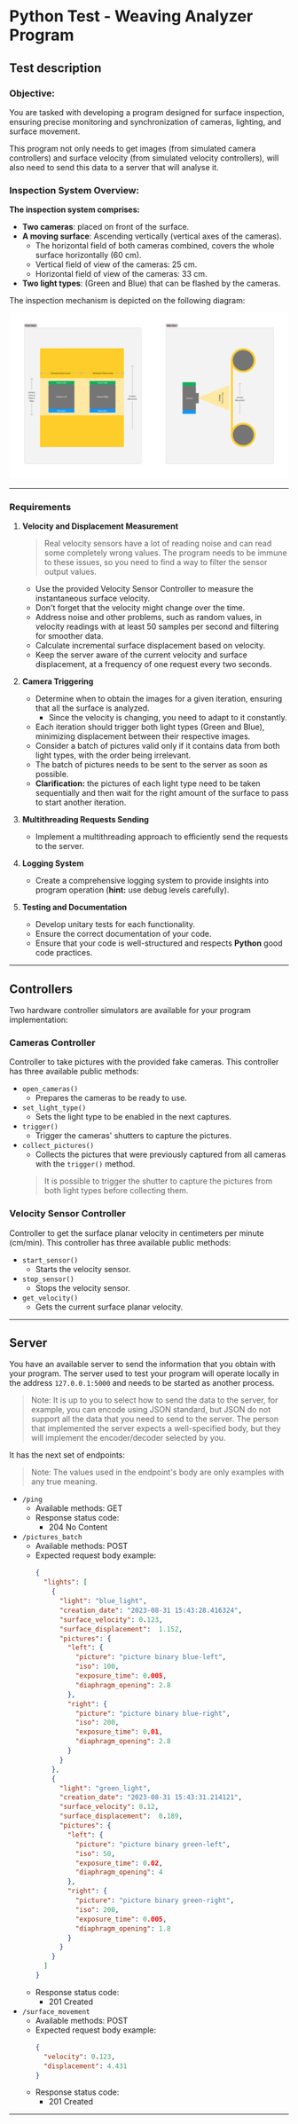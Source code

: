 # Python Test - Weaving Analyzer Program

## Test description

### Objective:
You are tasked with developing a program designed for surface inspection, ensuring precise monitoring and synchronization of cameras, lighting, and surface movement.

This program not only needs to get images (from simulated camera controllers) and surface velocity (from simulated velocity controllers),
will also need to send this data to a server that will analyse it. 


### Inspection System Overview:

**The inspection system comprises:**
- **Two cameras**: placed on front of the surface.
 - **A moving surface**: Ascending vertically (vertical axes of the cameras).
   - The horizontal field of both cameras combined, covers the whole surface horizontally (60 cm).
   - Vertical field of view of the cameras: 25 cm.
   - Horizontal field of view of the cameras: 33 cm.
 - **Two light types**: (Green and Blue) that can be flashed by the cameras.

The inspection mechanism is depicted on the following diagram:

![Surface inspection system](description_diagram.png)

***

### Requirements

1. **Velocity and Displacement Measurement**
   > Real velocity sensors have a lot of reading noise and can read some completely wrong values. 
   > The program needs to be immune to these issues, so you need to find a way to filter the sensor output values. 
   - Use the provided Velocity Sensor Controller to measure the instantaneous surface velocity.
   - Don't forget that the velocity might change over the time.
   - Address noise and other problems, such as random values, in velocity readings with at least 50 samples per second and filtering for smoother data.
   - Calculate incremental surface displacement based on velocity.
   - Keep the server aware of the current velocity and surface displacement, at a frequency of one request every two seconds.
   
2. **Camera Triggering**
   - Determine when to obtain the images for a given iteration, ensuring that all the surface is analyzed.
     - Since the velocity is changing, you need to adapt to it constantly.
   - Each iteration should trigger both light types (Green and Blue), minimizing displacement between their respective images.
   - Consider a batch of pictures valid only if it contains data from both light types, with the order being irrelevant.
   - The batch of pictures needs to be sent to the server as soon as possible.
   - **Clarification:**  the pictures of each light type need to be taken sequentially and then wait for the
right amount of the surface to pass to start another iteration.

3. **Multithreading Requests Sending**
   - Implement a multithreading approach to efficiently send the requests to the server.
   
4. **Logging System**
   - Create a comprehensive logging system to provide insights into program operation (**hint:** use debug levels carefully).

5. **Testing and Documentation**
   - Develop unitary tests for each functionality.
   - Ensure the correct documentation of your code.
   - Ensure that your code is well-structured and respects **Python** good code practices.


***

## Controllers

Two hardware controller simulators are available for your program implementation:

### Cameras Controller
Controller to take pictures with the provided fake cameras.
This controller has three available public methods:
- `open_cameras()`
  - Prepares the cameras to be ready to use.
- `set_light_type()`
  - Sets the light type to be enabled in the next captures.  
- `trigger()`
  - Trigger the cameras' shutters to capture the pictures.
- `collect_pictures()`
  - Collects the pictures that were previously captured from all cameras with the `trigger()` method.
  > It is possible to trigger the shutter to capture the pictures from both light types before collecting them.

### Velocity Sensor Controller
Controller to get the surface planar velocity in centimeters per minute (cm/min).
This controller has three available public methods:
- `start_sensor()`
  - Starts the velocity sensor.
- `stop_sensor()`
  - Stops the velocity sensor.
- `get_velocity()`
  - Gets the current surface planar velocity.

***

## Server
You have an available server to send the information that you obtain with your program.
The server used to test your program will operate locally in the address `127.0.0.1:5000` and needs to be started as another process.
> Note: It is up to you to select how to send the data to the server, for example, you can encode using JSON standard,
> but JSON do not support all the data that you need to send to the server. The person that implemented the server
> expects a well-specified body, but they will implement the encoder/decoder selected by you.

It has the next set of endpoints:
> Note: The values used in the endpoint's body are only examples with any true meaning.

- `/ping`
  - Available methods: GET
  - Response status code:
    - 204 No Content
- `/pictures_batch` 
  - Available methods: POST
  - Expected request body example:
    ```json
    {
      "lights": [
        {
          "light": "blue_light",
          "creation_date": "2023-08-31 15:43:28.416324",
          "surface_velocity": 0.123,
          "surface_displacement":  1.152,
          "pictures": {
            "left": {
              "picture": "picture binary blue-left",
              "iso": 100,
              "exposure_time": 0.005,
              "diaphragm_opening": 2.8
            },
            "right": {
              "picture": "picture binary blue-right",
              "iso": 200,
              "exposure_time": 0.01,
              "diaphragm_opening": 2.8
            }
          } 
        },
        {
          "light": "green_light",
          "creation_date": "2023-08-31 15:43:31.214121",
          "surface_velocity": 0.12,
          "surface_displacement":  0.189,
          "pictures": {
            "left": {
              "picture": "picture binary green-left",
              "iso": 50,
              "exposure_time": 0.02,
              "diaphragm_opening": 4
            },
            "right": {
              "picture": "picture binary green-right",
              "iso": 200,
              "exposure_time": 0.005,
              "diaphragm_opening": 1.8
            }
          } 
        }
      ]
    }
    ```
  - Response status code:
    - 201 Created
- `/surface_movement`
  - Available methods: POST
  - Expected request body example:
    ```json
    {
      "velocity": 0.123,
      "displacement": 4.431
    }
    ```
  - Response status code:
    - 201 Created
  
***

